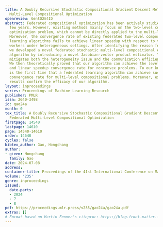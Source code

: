```yaml
---
title: A Doubly Recursive Stochastic Compositional Gradient Descent Method for Federated
  Multi-Level Compositional Optimization
openreview: GentO2E4ID
abstract: Federated compositional optimization has been actively studied in the past
  few years. However, existing methods mainly focus on the two-level compositional
  optimization problem, which cannot be directly applied to the multi-level counterparts.
  Moreover, the convergence rate of existing federated two-level compositional optimization
  learning algorithms fails to achieve linear speedup with respect to the number of
  workers under heterogeneous settings. After identifying the reason for this failure,
  we developed a novel federated stochastic multi-level compositional optimization
  algorithm by introducing a novel Jacobian-vector product estimator. This innovation
  mitigates both the heterogeneity issue and the communication efficiency issue simultaneously.
  We then theoretically proved that our algorithm can achieve the level-independent
  and linear speedup convergence rate for nonconvex problems. To our knowledge, this
  is the first time that a federated learning algorithm can achieve such a favorable
  convergence rate for multi-level compositional problems. Moreover, experimental
  results confirm the efficacy of our algorithm.
layout: inproceedings
series: Proceedings of Machine Learning Research
publisher: PMLR
issn: 2640-3498
id: gao24a
month: 0
tex_title: A Doubly Recursive Stochastic Compositional Gradient Descent Method for
  Federated Multi-Level Compositional Optimization
firstpage: 14540
lastpage: 14610
page: 14540-14610
order: 14540
cycles: false
bibtex_author: Gao, Hongchang
author:
- given: Hongchang
  family: Gao
date: 2024-07-08
address:
container-title: Proceedings of the 41st International Conference on Machine Learning
volume: '235'
genre: inproceedings
issued:
  date-parts:
  - 2024
  - 7
  - 8
pdf: https://proceedings.mlr.press/v235/gao24a/gao24a.pdf
extras: []
# Format based on Martin Fenner's citeproc: https://blog.front-matter.io/posts/citeproc-yaml-for-bibliographies/
---
```

